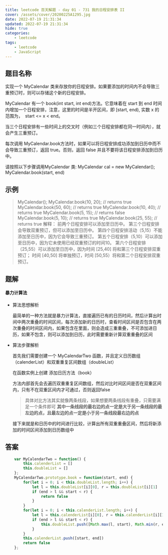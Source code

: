 ```yaml
---
title: leetcode 百天解题 - day 01 - 731 我的日程安排表 II
cover: /assets/cover/20200225A1295.jpg
date: 2022-07-19 21:31:34
updated: 2022-07-19 21:31:34
hide: true
categories:
    - leetcode
tags:
    - leetcode
    - JavaScript
---
```


## 题目名称

实现一个 MyCalendar 类来存放你的日程安排。如果要添加的时间内不会导致三重预订时，则可以存储这个新的日程安排。

MyCalendar 有一个 book(int start, int end)方法。它意味着在 start 到 end 时间内增加一个日程安排，注意，这里的时间是半开区间，即 [start, end), 实数 x 的范围为，  start <= x < end。

当三个日程安排有一些时间上的交叉时（例如三个日程安排都在同一时间内），就会产生三重预订。

每次调用 MyCalendar.book方法时，如果可以将日程安排成功添加到日历中而不会导致三重预订，返回 true。否则，返回 false 并且不要将该日程安排添加到日历中。

请按照以下步骤调用MyCalendar 类: MyCalendar cal = new MyCalendar(); MyCalendar.book(start, end)

## 示例

>MyCalendar();
MyCalendar.book(10, 20); // returns true
MyCalendar.book(50, 60); // returns true
MyCalendar.book(10, 40); // returns true
MyCalendar.book(5, 15); // returns false
MyCalendar.book(5, 10); // returns true
MyCalendar.book(25, 55); // returns true
解释： 
前两个日程安排可以添加至日历中。 第三个日程安排会导致双重预订，但可以添加至日历中。
第四个日程安排活动（5,15）不能添加至日历中，因为它会导致三重预订。
第五个日程安排（5,10）可以添加至日历中，因为它未使用已经双重预订的时间10。
第六个日程安排（25,55）可以添加至日历中，因为时间 [25,40] 将和第三个日程安排双重预订；
时间 [40,50] 将单独预订，时间 [50,55）将和第二个日程安排双重预订。

## 题解

#### 暴力计算法

* 算法思想解析

    最简单的一种方法就是暴力计算法，直接遍历已有的日历时间，然后计算出时间中两次重叠的时间区间，每次添加新的日历时，查看时间区间是否包含在两次重叠的时间区间内，如果包含在里面，则会造成三重重叠，不可添加进日历，如果不包含，则可以添加到日历，此时需要重新计算双重重叠的区间

* 算法步骤解析

    首先我们需要创建一个 MyCalendarTwo 函数，并且定义日历数组（calenderList）和双重重复区间数组（doubleList）

    在函数实例上创建 添加日历方法（book）

    方法内部首先会去遍历双重重复区间数组，然后对比时间区间是否在双重区间内，只有不在双重区间内才可通过，否则返回false

    > 具体对比方法其实就像两条线段，如果想要两条线段有重叠，只需要满足一个条件即可 **其中一条线段的最右边的点一定是大于另一条线段的最左边的点，且最左边的点一定是小于另一条线段最右边的点**

    接下来就是和日历中的时间进行比较，计算出所有双重重叠区间，然后将新添加的时间区间添加到日历数组中

## 答案

~~~js
    var MyCalendarTwo = function() {
        this.calenderList = []
        this.doubleList = []
    };
    MyCalendarTwo.prototype.book = function(start, end) {
        for(let i = 0; i < this.doubleList.length; i++) {
            let l = this.doubleList[i][0], r = this.doubleList[i][1]
            if (end > l && start < r) {
                return false
            }
        }
        for(let i = 0; i < this.calenderList.length; i++) {
            let l = this.calenderList[i][0], r = this.calenderList[i][1]
            if (end > l && start < r) {
                this.doubleList.push([Math.max(l, start), Math.min(r, end)])
            }
        }
        this.calenderList.push([start, end])
        return false
    };
~~~
